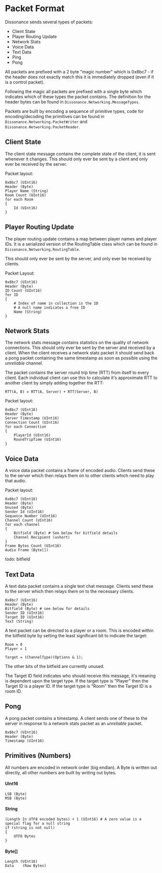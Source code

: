 # Packet Format

Dissonance sends several types of packets:

 - Client State
 - Player Routing Update
 - Network Stats
 - Voice Data
 - Text Data
 - Ping
 - Pong

All packets are prefixed with a 2 byte "magic number" which is 0x8bc7 - if the header does not exactly match this it is immediately dropped (even if it is a control packet).

Following the magic all packets are prefixed with a single byte which indicates which of these types the packet contains. The definition for the header bytes can be found in `Dissonance.Networking.MessageTypes`.

Packets are built by encoding a sequence of primitive types, code for encoding/decoding the primitives can be found in `Dissonance.Networking.PacketWriter` and `Dissonance.Networking.PacketReader`.

## Client State

The client state message contains the complete state of the client, it is sent whenever it changes. This should only ever be sent by a client and only ever be received by the server.

Packet layout:

```
0x8bc7 (UInt16)
Header (Byte)
Player Name (String)
Room Count (UInt16)
for each Room
{
    Id (UInt16)
}
```

## Player Routing Update

The player routing update contains a map between player names and player IDs. It is a serialized version of the RoutingTable class  which can be found in `Dissonance.Networking.RoutingTable`.

This should only ever be sent by the server, and only ever be received by clients.

Packet Layout:

```
0x8bc7 (UInt16)
Header (Byte)
ID Count (UInt16)
for ID
{
    # Index of name in collection is the ID
    # A null name indicates a free ID    
    Name (String)
}
```

## Network Stats

The network stats message contains statistics on the quality of network connections. This should only ever be sent by the server and received by a client. When the client receives a network stats packet it should send back a pong packet containing the same timestamp as soon as possible using the *unreliable* channel.

The packet contains the server round trip time (RTT) from itself to every client. Each individual client can use this to calculate it's approximate RTT to another client by simply adding together the RTT:

```
RTT(A, B) = RTT(A, Server) + RTT(Server, B)
```

Packet layout:

```
0x8bc7 (UInt16)
Header (Byte)
Server Timestamp (UInt16)
Connection Count (UInt16)
for each Connection
{
    PlayerId (UInt16)
    RoundTripTime (UInt16)
}
```

## Voice Data

A voice data packet contains a frame of encoded audio. Clients send these to the server which then relays them on to other clients which need to play that audio.

Packet layout:

```
0x8bc7 (UInt16)
Header (Byte)
Unused (Byte)
Sender Id (UInt16)
Sequence Number (UInt16)
Channel Count (UInt16)
for each channel
{
    Bitfield (Byte) # See below for bitfield details
    Channel Recipient (ushort)
}
Frame Bytes Count (UInt16)
Audio Frame (Byte[])
```

todo: bitfield

## Text Data

A text data packet contains a single text chat message. Clients send these to the server which then relays them on to the necessary clients.

```
0x8bc7 (UInt16)
Header (Byte)
Bitfield (Byte) # see below for details
Sender ID (UInt16)
Target ID (UInt16)
Text (String)
```

A text packet can be directed to a player or a room. This is encoded within the bitfield byte by setting the least significant bit to indicate the target:

```
Room = 0
Player = 1

Target = (ChannelType)(Options & 1);
```

The other bits of the bitfield are currently unused.

The Target ID field indicates who should receive this message, it's meaning is dependent upon the target type. If the target type is "Player" then the Target ID is a player ID. If the target type is "Room" then the Target ID is a room ID.

## Pong

A pong packet contains a timestamp. A client sends one of these to the server in response to a network stats packet as an *unreliable* packet.

```
0x8bc7 (UInt16)
Header (Byte)
Timestamp (UInt16)
```

## Primitives (Numbers)

All numbers are encoded in network order (big endian). A Byte is written out directly, all other numbers are built by writing out bytes.

#### UInt16

```
LSB (Byte)
MSB (Byte)
```

#### String

```
(Length In UTF8 encoded bytes) + 1 (UInt16) # A zero value is a special flag for a null string
if (string is not null)
{
    UTF8 Bytes
}
```

#### Byte[]

```
Length (UInt16)
Data    (Raw Bytes)
```